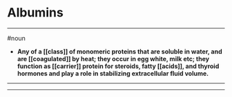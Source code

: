 # Albumins
---
#noun
- **Any of a [[class]] of monomeric proteins that are soluble in water, and are [[coagulated]] by heat; they occur in egg white, milk etc; they function as [[carrier]] protein for steroids, fatty [[acids]], and thyroid hormones and play a role in stabilizing extracellular fluid volume.**
---
---

